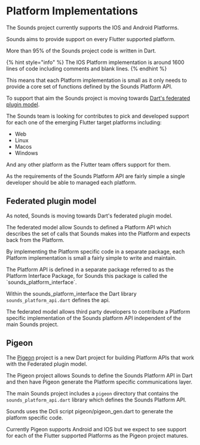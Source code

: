 # Platform Implementations

The Sounds project currently supports the IOS and Android Platforms.

Sounds aims to provide support on every Flutter supported platform.

More than 95% of the Sounds project code is written in Dart. 

{% hint style="info" %}
The IOS Platform implementation is around 1600 lines of code including comments and blank lines.
{% endhint %}

This means that each Platform implementation is small as it only needs to provide a core set of functions defined by the Sounds Platform API.

To support that aim the Sounds project is moving towards  [Dart's federated plugin model](https://flutter.dev/docs/development/packages-and-plugins/developing-packages#federated-plugins).

The Sounds team is looking for contributes to pick and developed support for each one of the emerging Flutter target platforms including:

* Web
* Linux
* Macos
* Windows

And any other platform as the Flutter team offers support for them.

As the requirements of the Sounds Platform API are fairly simple a single developer should be able to managed each platform.

## Federated plugin model

As noted, Sounds is moving towards  Dart's federated plugin model.

The federated model allow Sounds to defined a Platform API which describes the set of calls that Sounds makes into the Platform and expects back from the Platform.

By implementing the Platform specific code in a separate package, each Platform implementation is small a fairly simple to write and maintain.

The Platform API is defined in a separate package referred to as the Platform Interface Package, for Sounds this package is called the \`sounds\_platform\_interface\`.

Within the sounds\_platform\_interface  the Dart library `sounds_platform_api.dart` defines the api.

The federated model allows third party developers to contribute a Platform specific implementation of the Sounds platform API independent of the main Sounds project.

## Pigeon

The [Pigeon](https://pub.dev/packages/pigeon) project is a new Dart project for building Platform APIs that work with the Federated plugin model.

The Pigeon project allows Sounds to define the Sounds Platform API in Dart and then have Pigeon generate the Platform specific communications layer. 

The main Sounds project includes a `pigeon` directory that contains the `sounds_platform_api.dart` library which defines the Sounds Platform API. 

Sounds uses the Dcli script pigeon/pigeon\_gen.dart to generate the platform specific code. 

Currently Pigeon supports Android and IOS but we expect to see support for each of the Flutter supported Platforms as the Pigeon project matures.



